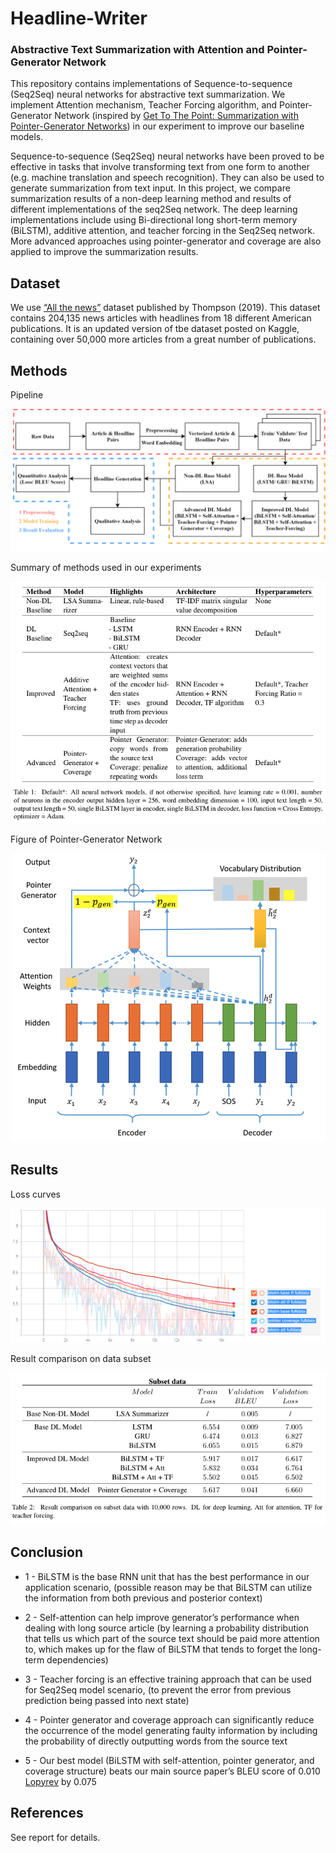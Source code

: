 # Headline-Writer
### Abstractive Text Summarization with Attention and Pointer-Generator Network

This repository contains implementations of Sequence-to-sequence (Seq2Seq) neural networks for abstractive text summarization. We implement Attention mechanism, Teacher Forcing algorithm, and Pointer-Generator Network (inspired by [Get To The Point: Summarization with Pointer-Generator Networks](https://arxiv.org/pdf/1704.04368.pdf)) in our experiment to improve our baseline models.

Sequence-to-sequence (Seq2Seq) neural networks have been proved to be effective in tasks that involve transforming text from one form to another (e.g. machine translation and speech recognition). They can also be used to generate summarization from text input. In this project, we compare summarization results of a non-deep learning method and results of different implementations of the seq2Seq network. The deep learning implementations include using Bi-directional long short-term memory (BiLSTM), additive attention, and teacher forcing in the Seq2Seq network. More advanced approaches using pointer-generator and coverage are also applied to improve the summarization results.

## Dataset

We use [“All the news”](https://components.one/datasets/all-the-news-articles-dataset) dataset published by Thompson (2019).  This dataset contains 204,135 news articles with headlines from 18 different American publications. It is an updated version of tbe dataset posted on Kaggle, containing over 50,000 more articles from a great number of publications.

## Methods

Pipeline

<p align="center">
  <img src="https://github.com/roynwu/Headline-Writer/blob/master/pipeline.png">
</p> 

Summary of methods used in our experiments

<p align="center">
  <img src="https://github.com/roynwu/Headline-Writer/blob/master/methods_table.png">
</p> 

Figure of Pointer-Generator Network

<p align="center">
  <img src="https://github.com/roynwu/Headline-Writer/blob/master/pointer%20generator.png">
</p> 

## Results

Loss curves

<p align="center">
  <img src="https://github.com/roynwu/Headline-Writer/blob/master/loss%20curve.png">
</p> 

Result comparison on data subset

<p align="center">
  <img src="https://github.com/roynwu/Headline-Writer/blob/master/results_table.png">
</p> 

## Conclusion

* 1 - BiLSTM is the base RNN unit that has the best performance in our application scenario, (possible reason may be that BiLSTM can utilize the information from both previous and posterior context)

* 2 - Self-attention can help improve generator’s performance when dealing with long source article (by learning a probability distribution that tells us which part of the source text should be paid more attention to, which makes up for the flaw of BiLSTM that tends to forget the long-term dependencies)

* 3 - Teacher forcing is an effective training approach that can be used for Seq2Seq model scenario, (to prevent the error from previous prediction being passed into next state)

* 4 - Pointer generator and coverage approach can significantly reduce the occurrence of the model generating faulty information by including the probability of directly outputting words from the source text

* 5 - Our best model (BiLSTM with self-attention, pointer generator, and coverage structure) beats our main source paper’s BLEU score of 0.010 [Lopyrev](https://arxiv.org/pdf/1512.01712.pdf) by 0.075

## References

See report for details.
